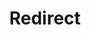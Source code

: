 ﻿---
layout: src/layouts/Redirect.astro
title: Redirect
redirect: /docs/projects/coordinating-multiple-projects/project-coordination-code-samples
pubDate:  2023-01-01
navSearch: false
navSitemap: false
navMenu: false
---
